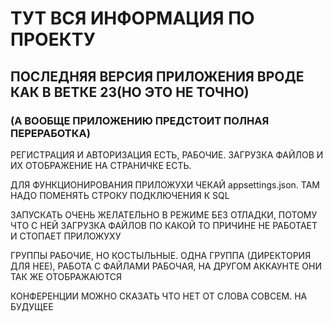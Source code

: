 <h1>ТУТ ВСЯ ИНФОРМАЦИЯ ПО ПРОЕКТУ</h1>

<H2>ПОСЛЕДНЯЯ ВЕРСИЯ ПРИЛОЖЕНИЯ ВРОДЕ КАК В ВЕТКЕ 23(НО ЭТО НЕ ТОЧНО)</H2>

<H3>(А ВООБЩЕ ПРИЛОЖЕНИЮ ПРЕДСТОИТ ПОЛНАЯ ПЕРЕРАБОТКА)</H3>

РЕГИСТРАЦИЯ И АВТОРИЗАЦИЯ ЕСТЬ, РАБОЧИЕ. ЗАГРУЗКА ФАЙЛОВ И ИХ ОТОБРАЖЕНИЕ НА СТРАНИЧКЕ ЕСТЬ.

ДЛЯ ФУНКЦИОНИРОВАНИЯ ПРИЛОЖУХИ ЧЕКАЙ appsettings.json. ТАМ НАДО ПОМЕНЯТЬ СТРОКУ ПОДКЛЮЧЕНИЯ К SQL

ЗАПУСКАТЬ ОЧЕНЬ ЖЕЛАТЕЛЬНО В РЕЖИМЕ БЕЗ ОТЛАДКИ, ПОТОМУ ЧТО С НЕЙ ЗАГРУЗКА ФАЙЛОВ ПО КАКОЙ ТО ПРИЧИНЕ НЕ РАБОТАЕТ И СТОПАЕТ ПРИЛОЖУХУ

ГРУППЫ РАБОЧИЕ, НО КОСТЫЛЬНЫЕ. ОДНА ГРУППА (ДИРЕКТОРИЯ ДЛЯ НЕЕ), РАБОТА С ФАЙЛАМИ РАБОЧАЯ, НА ДРУГОМ АККАУНТЕ ОНИ ТАК ЖЕ ОТОБРАЖАЮТСЯ

КОНФЕРЕНЦИИ МОЖНО СКАЗАТЬ ЧТО НЕТ ОТ СЛОВА СОВСЕМ. НА БУДУЩЕЕ
